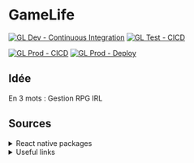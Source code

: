 # GameLife

[![GL Dev - Continuous Integration](https://github.com/OxyFoo/GameLife/actions/workflows/dev-ci.yml/badge.svg?branch=dev)](https://github.com/OxyFoo/GameLife/actions/workflows/dev-ci.yml)
[![GL Test - CICD](https://github.com/OxyFoo/GameLife/actions/workflows/test-cicd.yml/badge.svg?branch=dev)](https://github.com/OxyFoo/GameLife/actions/workflows/test-cicd.yml)

[![GL Prod - CICD](https://github.com/OxyFoo/GameLife/actions/workflows/prod-delivery.yml/badge.svg?branch=test)](https://github.com/OxyFoo/GameLife/actions/workflows/prod-delivery.yml)
[![GL Prod - Deploy](https://github.com/OxyFoo/GameLife/actions/workflows/prod-deploy.yml/badge.svg?branch=test)](https://github.com/OxyFoo/GameLife/actions/workflows/prod-deploy.yml)

## Idée
En 3 mots : Gestion RPG IRL

## Sources

<details>
<summary>React native packages</summary>

### 🔒 Sécurité & Intégrité
* [React Native Google Play Integrity](https://www.npmjs.com/package/react-native-google-play-integrity)
* [React Native iOS AppAttest](https://www.npmjs.com/package/react-native-ios-appattest)
* [React Native Keychain](https://npmjs.com/package/react-native-keychain)
* [Obfuscator io metro plugin](https://www.npmjs.com/package/obfuscator-io-metro-plugin)
* [React Native Pinned WebSocket](https://github.com/Gerem66/react-native-pinned-ws) 📦

### 💰 Monétisation & achats in-app
* [React Native IAP](https://github.com/dooboolab-community/react-native-iap)
* [React Native Google Mobile Ads](https://github.com/invertase/react-native-google-mobile-ads)

### 🎨 UI & graphisme
* [React Native Svg](https://github.com/react-native-svg/react-native-svg)
* [React Native Reanimated](https://npmjs.com/package/react-native-reanimated)
* [React Native Linear Gradient](https://github.com/react-native-linear-gradient/react-native-linear-gradient)
* [React Native Shadow 2](https://www.npmjs.com/package/react-native-shadow-2)
* [React Native Community Blur](https://www.npmjs.com/package/@react-native-community/blur)
* [React Native Masked View](https://www.npmjs.com/package/@react-native-masked-view/masked-view)
* [React Native Modal Datetime Picker](https://github.com/mmazzarolo/react-native-modal-datetime-picker) depends on [React Native Datetimepicker](https://github.com/react-native-community/react-native-datetimepicker)
* [React Native Gifted Charts](https://www.npmjs.com/package/react-native-gifted-charts)

### 💾 Stockage & état
* [React Native Config](https://www.npmjs.com/package/react-native-config)
* [React Native Device Info](https://github.com/react-native-device-info/react-native-device-info)
* [React Native Async Storage](https://github.com/react-native-async-storage/async-storage)

### ⚙️ Fonctionnalités natives
* [React Native Notifee](https://www.npmjs.com/package/@notifee/react-native)
* [React Native Permissions](https://www.npmjs.com/package/react-native-permissions)
* [React Native App Control](https://github.com/Gerem66/react-native-app-control) 📦

### 📦 Our packages
* [OxyFoo GameLife Types](https://github.com/OxyFoo/GameLife-Types)
* [React Native Pinned WebSocket](https://github.com/Gerem66/react-native-pinned-ws)
* [React Native App Control](https://github.com/Gerem66/react-native-app-control)

</details>

<details>
<summary>Useful links</summary>

* [AppIcon.co](https://appicon.co/)
* [PHP Sandbox](https://sandbox.onlinephpfunctions.com/)
* [JS benchmarks](https://jsben.ch/WqlIl)
* [Svg to RNSvg](https://react-svgr.com/playground/?native=true&svgo=false)
* [Installer des fonts custom](https://www.bigbinary.com/learn-react-native/adding-custom-fonts)
* [Préparer l'environnement iOS (Github Actions)](https://docs.github.com/en/actions/deployment/deploying-xcode-applications/installing-an-apple-certificate-on-macos-runners-for-xcode-development)

</details>
